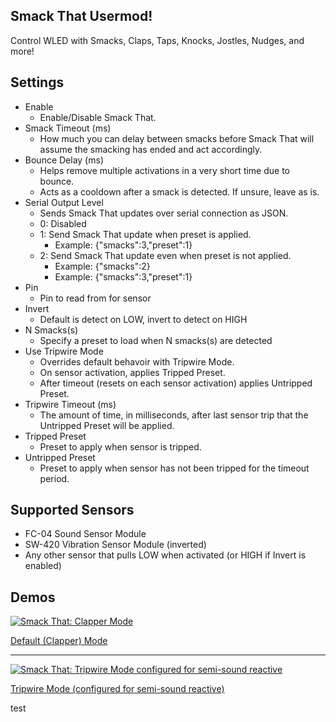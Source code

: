 Smack That Usermod!
---
Control WLED with Smacks, Claps, Taps, Knocks, Jostles, Nudges, and more!


Settings
---
* Enable
  * Enable/Disable Smack That.
* Smack Timeout (ms)
  * How much you can delay between smacks before Smack That will assume the smacking has ended and act accordingly.
* Bounce Delay (ms)
  * Helps remove multiple activations in a very short time due to bounce.
  * Acts as a cooldown after a smack is detected. If unsure, leave as is.
* Serial Output Level
  * Sends Smack That updates over serial connection as JSON.
  * 0: Disabled
  * 1: Send Smack That update when preset is applied.
    * Example: {"smacks":3,"preset":1}
  * 2: Send Smack That update even when preset is not applied.
    * Example: {"smacks":2}
    * Example: {"smacks":3,"preset":1}
* Pin
  * Pin to read from for sensor
* Invert
  * Default is detect on LOW, invert to detect on HIGH
* N Smacks(s)
  * Specify a preset to load when N smacks(s) are detected
* Use Tripwire Mode
  * Overrides default behavoir with Tripwire Mode.
  * On sensor activation, applies Tripped Preset.
  * After timeout (resets on each sensor activation) applies Untripped Preset.
* Tripwire Timeout (ms)
  * The amount of time, in milliseconds, after last sensor trip that the Untripped Preset will be applied.
* Tripped Preset
  * Preset to apply when sensor is tripped.
* Untripped Preset
  * Preset to apply when sensor has not been tripped for the timeout period.

Supported Sensors
---
* FC-04 Sound Sensor Module
* SW-420 Vibration Sensor Module (inverted)
* Any other sensor that pulls LOW when activated (or HIGH if Invert is enabled)


Demos
---
[![Smack That: Clapper Mode](https://img.youtube.com/vi/mRhMShXGT5s/0.jpg)](https://www.youtube.com/watch?v=mRhMShXGT5s)

[Default (Clapper) Mode](https://www.youtube.com/watch?v=mRhMShXGT5s)

---

[![Smack That: Tripwire Mode configured for semi-sound reactive](https://img.youtube.com/vi/cBBUQdeMTcY/0.jpg)](https://www.youtube.com/watch?v=cBBUQdeMTcY)

[Tripwire Mode (configured for semi-sound reactive)](https://www.youtube.com/watch?v=cBBUQdeMTcY)

test